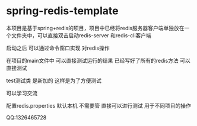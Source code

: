 # spring-redis-template

本项目是基于spring+redis的项目，项目中已经将redis服务器客户端单独放在一个文件夹中，可以直接双击启动redis-server 和redis-cli客户端

启动之后 可以通过命令窗口实现 对redis操作

在项目的main文件中  可以直接测试运行的结果  已经写好了所有的redis方法  可以直接测试

test测试类 是新加的  这样是为了方便测试

可以学习交流

配置redis.properties  默认本机 不需要管 直接可以进行测试  用于不同项目的操作


QQ:1326465728
